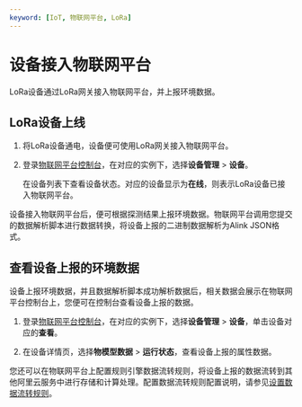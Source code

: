 ```yaml
---
keyword: [IoT, 物联网平台, LoRa]
---
```


# 设备接入物联网平台

LoRa设备通过LoRa网关接入物联网平台，并上报环境数据。

## LoRa设备上线

1.  将LoRa设备通电，设备便可使用LoRa网关接入物联网平台。

2.  登录[物联网平台控制台](http://iot.console.aliyun.com/)，在对应的实例下，选择**设备管理** \> **设备**。

    在设备列表下查看设备状态。对应的设备显示为**在线**，则表示LoRa设备已接入物联网平台。


设备接入物联网平台后，便可根据探测结果上报环境数据。物联网平台调用您提交的数据解析脚本进行数据转换，将设备上报的二进制数据解析为Alink JSON格式。

## 查看设备上报的环境数据

设备上报环境数据，并且数据解析脚本成功解析数据后，相关数据会展示在物联网平台控制台上，您便可在控制台查看设备上报的数据。

1.  登录[物联网平台控制台](http://iot.console.aliyun.com/)，在对应的实例下，选择**设备管理** \> **设备**，单击设备对应的**查看**。

2.  在设备详情页，选择**物模型数据** \> **运行状态**，查看设备上报的属性数据。


您还可以在物联网平台上配置规则引擎数据流转规则，将设备上报的数据流转到其他阿里云服务中进行存储和计算处理。配置数据流转规则配置说明，请参见[设置数据流转规则](/cn.zh-CN/消息通信/云产品流转/设置数据流转规则.md)。

